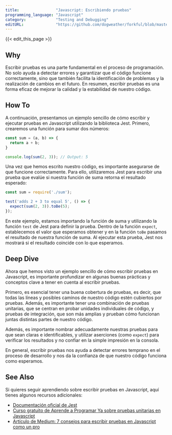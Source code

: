 ```yaml
---
title:                "Javascript: Escribiendo pruebas"
programming_language: "Javascript"
category:             "Testing and Debugging"
editURL:              "https://github.com/dogweather/forkful/blob/master/content/es/javascript/writing-tests.md"
---
```


{{< edit_this_page >}}

## Why
Escribir pruebas es una parte fundamental en el proceso de programación. No solo ayuda a detectar errores y garantizar que el código funcione correctamente, sino que también facilita la identificación de problemas y la realización de cambios en el futuro. En resumen, escribir pruebas es una forma eficaz de mejorar la calidad y la estabilidad de nuestro código.

## How To
A continuación, presentamos un ejemplo sencillo de cómo escribir y ejecutar pruebas en Javascript utilizando la biblioteca Jest. Primero, crearemos una función para sumar dos números:

```Javascript
const sum = (a, b) => {
  return a + b;
}

console.log(sum(2, 3)); // Output: 5
```

Una vez que hemos escrito nuestro código, es importante asegurarse de que funcione correctamente. Para ello, utilizaremos Jest para escribir una prueba que evalúe si nuestra función de suma retorna el resultado esperado:

```Javascript
const sum = require('./sum');

test('adds 2 + 3 to equal 5', () => {
  expect(sum(2, 3)).toBe(5);
});
```

En este ejemplo, estamos importando la función de suma y utilizando la función `test` de Jest para definir la prueba. Dentro de la función `expect`, establecemos el valor que esperamos obtener y en la función `toBe` pasamos el resultado de nuestra función de suma. Al ejecutar esta prueba, Jest nos mostrará si el resultado coincide con lo que esperamos.

## Deep Dive
Ahora que hemos visto un ejemplo sencillo de cómo escribir pruebas en Javascript, es importante profundizar en algunas buenas prácticas y conceptos clave a tener en cuenta al escribir pruebas.

Primero, es esencial tener una buena cobertura de pruebas, es decir, que todas las líneas y posibles caminos de nuestro código estén cubiertos por pruebas. Además, es importante tener una combinación de pruebas unitarias, que se centran en probar unidades individuales de código, y pruebas de integración, que son más amplias y prueban cómo funcionan juntas distintas partes de nuestro código.

Además, es importante nombrar adecuadamente nuestras pruebas para que sean claras e identificables, y utilizar aserciones (como `expect`) para verificar los resultados y no confiar en la simple impresión en la consola.

En general, escribir pruebas nos ayuda a detectar errores temprano en el proceso de desarrollo y nos da la confianza de que nuestro código funciona como esperamos.

## See Also
Si quieres seguir aprendiendo sobre escribir pruebas en Javascript, aquí tienes algunos recursos adicionales:

- [Documentación oficial de Jest](https://jestjs.io/docs/en/getting-started)
- [Curso gratuito de Aprende a Programar Ya sobre pruebas unitarias en Javascript](https://aprendeaprogramarya.com/courses/curso-de-javascript/lectures/24687412)
- [Artículo de Medium: 7 consejos para escribir pruebas en Javascript como un pro](https://medium.com/@nicknauert/7-tips-for-unit-testing-javascript-like-a-pro-2fc87fa11e08)